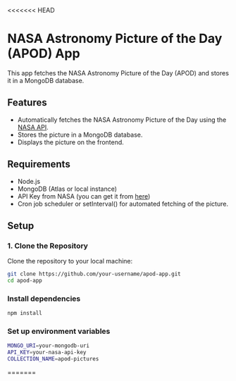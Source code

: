 <<<<<<< HEAD
# NASA Astronomy Picture of the Day (APOD) App

This app fetches the NASA Astronomy Picture of the Day (APOD) and stores it in a MongoDB database.

## Features

- Automatically fetches the NASA Astronomy Picture of the Day using the [NASA API](https://api.nasa.gov/).
- Stores the picture in a MongoDB database.
- Displays the picture on the frontend.

## Requirements

- Node.js
- MongoDB (Atlas or local instance)
- API Key from NASA (you can get it from [here](https://api.nasa.gov/))
- Cron job scheduler or setInterval() for automated fetching of the picture.

## Setup

### 1. Clone the Repository

Clone the repository to your local machine:

```bash
git clone https://github.com/your-username/apod-app.git
cd apod-app
```
### Install dependencies
```bash
npm install
```
### Set up environment variables

```bash
MONGO_URI=your-mongodb-uri
API_KEY=your-nasa-api-key
COLLECTION_NAME=apod-pictures
```
=======
